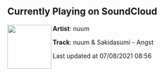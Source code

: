 ## Currently Playing on SoundCloud

[<img align="left" width="100" src="https://i1.sndcdn.com/artworks-Nv58HW5neyKy3B7W-jHuxXw-t500x500.jpg">](https://soundcloud.com/nuum/nuum-sakidasumi-angst)

**Artist**: nuum 

**Track**: nuum & Sakidasumi - Angst

Last updated at 07/08/2021 08:56
